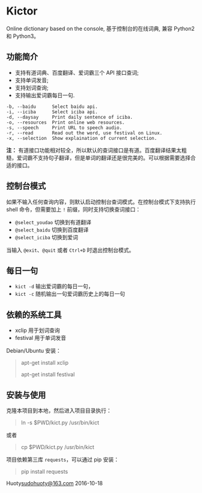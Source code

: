 Kictor
======

Online dictionary based on the console, 基于控制台的在线词典, 兼容 Python2 和 Python3。

## 功能简介

- 支持有道词典、百度翻译、爱词霸三个 API 接口查词;
- 支持单词发音;
- 支持划词查询;
- 支持输出爱词霸每日一句.

```
-b, --baidu      Select baidu api.
-i, --iciba      Select iciba api.
-d, --daysay     Print daily sentence of iciba.
-o, --resources  Print online web resources.
-s, --speech     Print URL to speech audio.
-r, --read       Read out the word, use festival on Linux.
-x, --selection  Show explaination of current selection.
```

**注：** 有道接口功能相对较全，所以默认的查词接口是有道。百度翻译结果太粗糙，爱词霸不支持句子翻译，但是单词的翻译还是很完美的。可以根据需要选择合适的接口。

## 控制台模式

如果不输入任何查询内容，则默认启动控制台查词模式。在控制台模式下支持执行 shell 命令，但需要加上 `!` 前缀，同时支持切换查词接口：

- `@select_youdao` 切换到有道翻译
- `@select_baidu` 切换到百度翻译
- `@select_iciba` 切换到爱词

当输入 `@exit`、`@quit` 或者 `Ctrl+D` 时退出控制台模式。

## 每日一句

- `kict -d` 输出爱词霸的每日一句，
- `kict -c` 随机输出一句爱词霸历史上的每日一句

## 依赖的系统工具

- xclip 用于划词查询
- festival 用于单词发音

Debian/Ubuntu 安装：

> apt-get install xclip
>
> apt-get install festival

## 安装与使用

克隆本项目到本地，然后进入项目目录执行：

> ln -s $PWD/kict.py /usr/bin/kict

或者

> cp $PWD/kict.py /usr/bin/kict

项目依赖第三库 `requests`，可以通过 pip 安装：

> pip install requests

Huoty<sudohuoty@163.com>  2016-10-18
